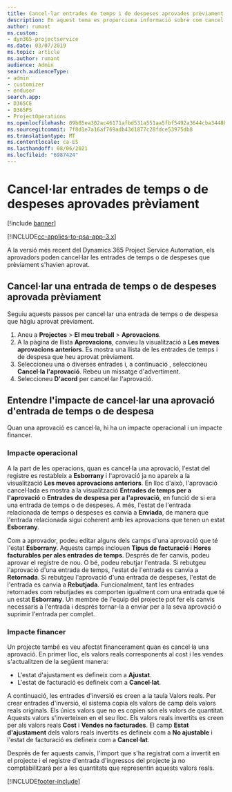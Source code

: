 ```yaml
---
title: Cancel·lar entrades de temps i de despeses aprovades prèviament
description: En aquest tema es proporciona informació sobre com cancel·lar una transacció de despesa i temps de projecte aprovada.
author: rumant
ms.custom:
- dyn365-projectservice
ms.date: 03/07/2019
ms.topic: article
ms.author: rumant
audience: Admin
search.audienceType:
- admin
- customizer
- enduser
search.app:
- D365CE
- D365PS
- ProjectOperations
ms.openlocfilehash: 09b85ea302ac46171afbd531a551aa5fbf5492a3644cba3448be03009840228c
ms.sourcegitcommit: 7f8d1e7a16af769adb43d1877c28fdce53975db8
ms.translationtype: MT
ms.contentlocale: ca-ES
ms.lasthandoff: 08/06/2021
ms.locfileid: "6987424"
---
```

# <a name="cancel-previously-approved-time-or-expense-entries"></a>Cancel·lar entrades de temps o de despeses aprovades prèviament

[!include [banner](../includes/psa-now-project-operations.md)]

[!INCLUDE[cc-applies-to-psa-app-3.x](../includes/cc-applies-to-psa-app-3x.md)]

A la versió més recent del Dynamics 365 Project Service Automation, els aprovadors poden cancel·lar les entrades de temps o de despeses que prèviament s'havien aprovat.

## <a name="cancel-a-previously-approved-time-or-expense-entry"></a>Cancel·lar una entrada de temps o de despeses aprovada prèviament

Seguiu aquests passos per cancel·lar una entrada de temps o de despesa que hàgiu aprovat prèviament.

1. Aneu a **Projectes** \> **El meu treball** \> **Aprovacions**.
2. A la pàgina de llista **Aprovacions**, canvieu la visualització a **Les meves aprovacions anteriors**. Es mostra una llista de les entrades de temps i de despesa que heu aprovat prèviament.
3. Seleccioneu una o diverses entrades i, a continuació , seleccioneu **Cancel·la l'aprovació**. Rebeu un missatge d'advertiment.
4. Seleccioneu **D'acord** per cancel·lar l'aprovació.

## <a name="understand-the-impact-of-canceling-a-time-or-expense-entry-approval"></a>Entendre l'impacte de cancel·lar una aprovació d'entrada de temps o de despesa

Quan una aprovació es cancel·la, hi ha un impacte operacional i un impacte financer.

### <a name="operational-impact"></a>Impacte operacional

A la part de les operacions, quan es cancel·la una aprovació, l'estat del registre es restableix a **Esborrany** i l'aprovació ja no apareix a la visualització **Les meves aprovacions anteriors**. En lloc d'això, l'aprovació cancel·lada es mostra a la visualització **Entrades de temps per a l'aprovació** o **Entrades de despesa per a l'aprovació**, en funció de si era una entrada de temps o de despeses. A més, l'estat de l'entrada relacionada de temps o despeses es canvia a **Enviada**, de manera que l'entrada relacionada sigui coherent amb les aprovacions que tenen un estat **Esborrany**.

Com a aprovador, podeu editar alguns dels camps d'una aprovació que té l'estat **Esborrany**. Aquests camps inclouen **Tipus de facturació** i **Hores facturables per ales entrades de temps**. Després de fer canvis, podeu aprovar el registre de nou. O bé, podeu rebutjar l'entrada. Si rebutgeu l'aprovació d'una entrada de temps, l'estat de l'entrada es canvia a **Retornada**. Si rebutgeu l'aprovació d'una entrada de despeses, l'estat de l'entrada es canvia a **Rebutjada**. Funcionalment, tant les entrades retornades com rebutjades es comporten igualment com una entrada que té un estat **Esborrany**. Un membre de l'equip del projecte pot fer els canvis necessaris a l'entrada i després tornar-la a enviar per a la seva aprovació o suprimir l'entrada per complet.

### <a name="financial-impact"></a>Impacte financer

Un projecte també es veu afectat financerament quan es cancel·la una aprovació. En primer lloc, els valors reals corresponents al cost i les vendes s'actualitzen de la següent manera:

- L'estat d'ajustament es defineix com a **Ajustat**.
- L'estat de facturació es defineix com a **Cancel·lat**.

A continuació, les entrades d'inversió es creen a la taula Valors reals. Per crear entrades d'inversió, el sistema copia els valors de camp dels valors reals originals. Els únics valors que no es copien són els valors de quantitat. Aquests valors s'inverteixen en el seu lloc. Els valors reals invertits es creen per als valors reals **Cost** i **Vendes no facturades**. El camp **Estat d'ajustament** dels valors reals invertits es defineix com a **No ajustable** i l'estat de facturació es defineix com a **Cancel·lat**.

Després de fer aquests canvis, l'import que s'ha registrat com a invertit en el projecte i el registre d'entrada d'ingressos del projecte ja no comptabilitzarà per a les quantitats que representin aquests valors reals.


[!INCLUDE[footer-include](../includes/footer-banner.md)]